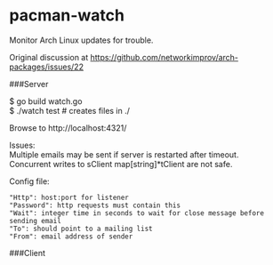 pacman-watch
============

Monitor Arch Linux updates for trouble.

Original discussion at https://github.com/networkimprov/arch-packages/issues/22

###Server

$ go build watch.go  
$ ./watch test # creates files in ./  

Browse to http://localhost:4321/

Issues:  
Multiple emails may be sent if server is restarted after timeout.  
Concurrent writes to sClient map[string]*tClient are not safe.  

Config file:

    "Http": host:port for listener
    "Password": http requests must contain this
    "Wait": integer time in seconds to wait for close message before sending email
    "To": should point to a mailing list
    "From": email address of sender

###Client

